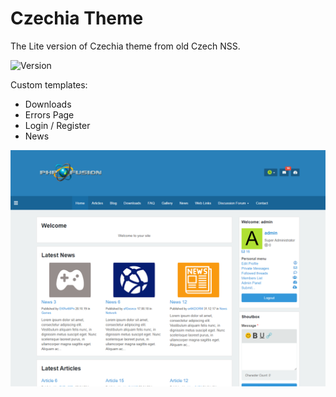 # Czechia Theme
The Lite version of Czechia theme from old Czech NSS.

![Version](https://img.shields.io/badge/Version-2.3.1-blue.svg)

Custom templates:
 - Downloads
 - Errors Page
 - Login / Register
 - News

![Preview](screenshot.png)
